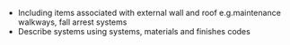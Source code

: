 - Including items associated with external wall and roof e.g.maintenance walkways, fall arrest systems
- Describe systems using systems, materials and finishes codes